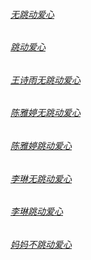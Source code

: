 ###### [无跳动爱心](https://jljx.github.io/Love.html)

###### [跳动爱心](https://jljx.github.io/love.html)

###### [王诗雨无跳动爱心](https://jljx.github.io/hfve.html)

###### [陈雅婷无跳动爱心](https://jljx.github.io/khve.html)

###### [陈雅婷跳动爱心](https://jljx.github.io/ljve.html)

###### [李琳无跳动爱心](https://jljx.github.io/ljx.html)

###### [李琳跳动爱心](https://jljx.github.io/ljjx.html)

###### [妈妈不跳动爱心](https://jljx.github.io/xyh.html)
